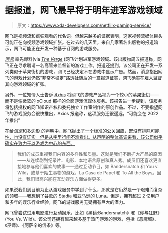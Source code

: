# 据报道，网飞最早将于明年进军游戏领域

> 原文：<https://www.xda-developers.com/netflilx-gaming-service/>

网飞是视频流和疯狂观看的代名词。但越来越多的证据表明，这家视频流媒体巨头可能正在向视频游戏领域扩张。在过去的几天里，来自几家著名出版物的报道暗示，网飞可能正在开发一种基于订阅的游戏服务。

[*消息*](https://www.theinformation.com/articles/netflix-seeks-executive-to-expand-game-efforts) 率先爆料(via [*The Verge*](https://www.theverge.com/2021/5/24/22452173/netflix-gaming-subscription-service-executive-2022) )网飞计划进军游戏领域。该出版物周五报道称，网飞正在寻求聘请一名高管来监督新的游戏工作。报道还提到，该公司正在开发一系列类似于苹果街机的游戏，网飞已经决定不在游戏中显示广告。然而，消息指出网飞的游戏计划仍然“非常不稳定”路透社随后的一篇报道证实，网飞确实在雇人监督其向游戏领域的扩张。

另外，一位知情人士告诉 [*Axios*](https://www.axios.com/netflix-gaming-expansion-cde0f3ae-15de-4378-b2b8-fd0aaf0e91f6.html) 将网飞的游戏产品视为一个较小的[苹果街机](https://www.xda-developers.com/verizon-google-play-pass-apple-arcade-free/)——而不是像微软的 xCloud 那样的全面游戏流媒体服务。该报告进一步提到，该服务将包括授权的网飞知识产权和委托独立工作室制作的原创作品。不过，不要指望网飞的游戏服务会很快推出，Axios 报道称，这项服务还很遥远，“可能会在 2022 年推出”

在给*信息*和[多边形 的声明中，网飞抛出了一个标准的公关回应，既没有排除可能性，也没有证实。但是从字里行间不难看出。从声明的整体基调来看，该公司似乎确实在致力于以游戏为中心的东西。](https://www.polygon.com/22447410/netflix-executive-games-expansion-the-information-report)

> 我们的成员重视我们内容的多样性和质量。这就是我们不断扩大产品的原因——从连续剧到纪录片、电影、本地语言原创和真人秀。成员们还喜欢更直接地参与他们喜欢的故事——通过互动节目，如 Bandersnatch 和 You v. Wild，或基于陌生事物的游戏，La Casa de Papel 和 To All the Boys。因此，我们很高兴能在互动娱乐方面做得更多。

如果说我们到目前为止从游戏服务中学到了什么，那就是它仍然是一个艰难而复杂的领域——我想到了谷歌的 Stadia 和亚马逊的 Luna。但是，拥有超过 2 亿用户和多年的娱乐行业经验，网飞的游戏服务无疑拥有巨大的潜力。

网飞曾尝试过用电影进行互动娱乐，比如《黑镜:Bandersnatch》和《你与狂野》(You Vs. Wild)。该公司还拥有越来越多基于热门游戏的游戏，包括《恶魔城》、《巫师》、《阿萨辛的信条》等。
